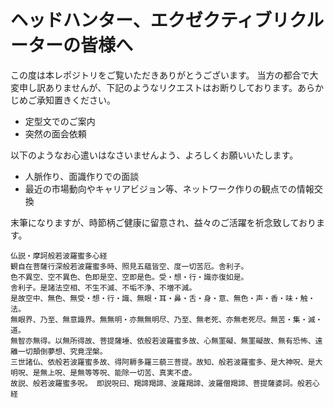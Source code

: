 # ヘッドハンター、エクゼクティブリクルーターの皆様へ

この度は本レポジトリをご覧いただきありがとうございます。
当方の都合で大変申し訳ありませんが、下記のようなリクエストはお断りしております。あらかじめご承知置きください。

* 定型文でのご案内
* 突然の面会依頼

以下のようなお心遣いはなさいませんよう、よろしくお願いいたします。

* 人脈作り、面識作りでの面談
* 最近の市場動向やキャリアビジョン等、ネットワーク作りの観点での情報交換

末筆になりますが、時節柄ご健康に留意され、益々のご活躍を祈念致しております。 


```
仏説・摩訶般若波羅蜜多心経
観自在菩薩行深般若波羅蜜多時、照見五蘊皆空、度一切苦厄。舎利子。
色不異空、空不異色、色即是空、空即是色。受・想・行・識亦復如是。
舎利子。是諸法空相、不生不滅、不垢不浄、不増不減。
是故空中、無色、無受・想・行・識、無眼・耳・鼻・舌・身・意、無色・声・香・味・触・法。
無眼界、乃至、無意識界。無無明・亦無無明尽、乃至、無老死、亦無老死尽。無苦・集・滅・道。
無智亦無得。以無所得故、菩提薩埵、依般若波羅蜜多故、心無罣礙、無罣礙故、無有恐怖、遠離一切顛倒夢想、究竟涅槃。
三世諸仏、依般若波羅蜜多故、得阿耨多羅三藐三菩提。故知、般若波羅蜜多、是大神呪、是大明呪、是無上呪、是無等等呪、能除一切苦、真実不虚。
故説、般若波羅蜜多呪。 即説呪曰、羯諦羯諦、波羅羯諦、波羅僧羯諦、菩提薩婆訶。般若心経
```
